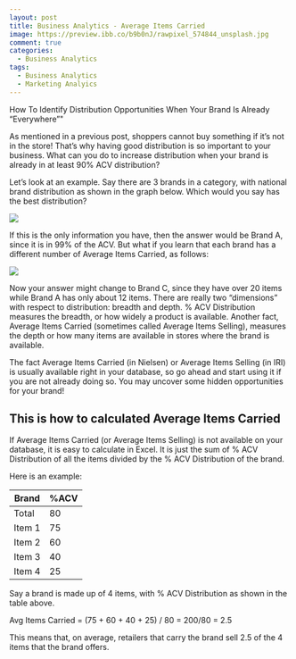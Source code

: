 ```yaml
---
layout: post
title: Business Analytics - Average Items Carried 
image: https://preview.ibb.co/b9b0nJ/rawpixel_574844_unsplash.jpg
comment: true
categories:
  - Business Analytics
tags:
  - Business Analytics
  - Marketing Analyics
---
```


How To Identify Distribution Opportunities When Your Brand Is Already “Everywhere”"

As mentioned in a previous post, shoppers cannot buy something if it’s not in the store!  That’s why having good distribution is so important to your business.  What can you do to increase distribution when your brand is already in at least 90% ACV distribution?

Let’s look at an example.  Say there are 3 brands in a category, with national brand distribution as shown in the graph below.  Which would you say has the best distribution?

![](http://www.cpgdatainsights.com/wp-content/uploads/2013/07/Brands-A-B-C-ACV.jpg)

If this is the only information you have, then the answer would be Brand A, since it is in 99% of the ACV.  But what if you learn that each brand has a different number of Average Items Carried, as follows:

![](http://www.cpgdatainsights.com/wp-content/uploads/2013/07/Brands-A-B-C-Avg-Items.jpg)

Now your answer might change to Brand C, since they have over 20 items while Brand A has only about 12 items.  There are really two “dimensions” with respect to distribution:  breadth and depth.  % ACV Distribution measures the breadth, or how widely a product is available.  Another fact, Average Items Carried (sometimes called Average Items Selling), measures the depth or how many items are available in stores where the brand is available.

The fact Average Items Carried (in Nielsen) or Average Items Selling (in IRI) is usually available right in your database, so go ahead and start using it if you are not already doing so.  You may uncover some hidden opportunities for your brand!

## This is how to calculated Average Items Carried
If Average Items Carried (or Average Items Selling) is not available on your database, it is easy to calculate in Excel.  It is just the sum of % ACV Distribution of all the items divided by the % ACV Distribution of the brand.

Here is an example:

|Brand|%ACV|
|---|---|
|Total|80|
|Item 1|75|
|Item 2|60|
|Item 3|40|
|Item 4|25|

Say a brand is made up of 4 items, with % ACV Distribution as shown in the table above.

Avg Items Carried = (75 + 60 + 40 + 25) / 80 = 200/80 = 2.5

This means that, on average, retailers that carry the brand sell 2.5 of the 4 items that the brand offers.
